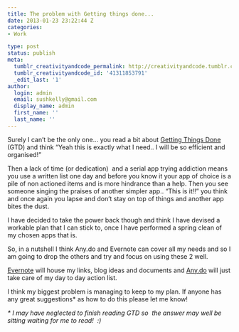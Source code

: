 ```yaml
---
title: The problem with Getting things done...
date: 2013-01-23 23:22:44 Z
categories:
- Work

type: post
status: publish
meta:
  tumblr_creativityandcode_permalink: http://creativityandcode.tumblr.com/post/41311853791/the-problem-with-getting-things-done
  tumblr_creativityandcode_id: '41311853791'
  _edit_last: '1'
author:
  login: admin
  email: sushkelly@gmail.com
  display_name: admin
  first_name: ''
  last_name: ''
---
```


<p>Surely I can’t be the only one… you read a bit about <a href="http://www.davidco.com/" target="_blank">Getting Things Done</a> (GTD) and think “Yeah this is exactly what I need.. I will be so efficient and organised!”</p>
<p>Then a lack of time (or dedication)  and a serial app trying addiction means you use a written list one day and before you know it your app of choice is a pile of non actioned items and is more hindrance than a help. Then you see someone singing the praises of another simpler app.. “This is it!!” you think and once again you lapse and don’t stay on top of things and another app bites the dust.</p>
<p>I have decided to take the power back though and think I have devised a workable plan that I can stick to, once I have performed a spring clean of my chosen apps that is.</p>
<p>So, in a nutshell I think Any.do and Evernote can cover all my needs and so I am going to drop the others and try and focus on using these 2 well.</p>
<p><a href="http://www.evernote.com/" target="_blank">Evernote</a> will house my links, blog ideas and documents and <a href="http://www.any.do/" target="_blank">Any.do</a> will just take care of my day to day action list. </p>
<p>I think my biggest problem is managing to keep to my plan. If anyone has any great suggestions* as how to do this please let me know!</p>
<p><em>* I may have neglected to finish reading GTD so  the answer may well be sitting waiting for me to read!  :)</em></p>
